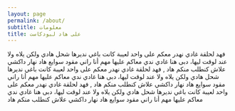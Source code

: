 ```yaml
---
layout: page
permalink: /about/
subtitle: معلومات
title: على هاد لبودكاست
---
```

فهد لحلقة غادي نهدر معكم على واحد لعيبة كانت باغي نديرها شحل هادي ولكن يلاه ولا عند لوقت ليها، دبى هنا غادي ندي معاكم عليها مهم أنا راني مقود سوايع هاد نهار داكشي علاش كنطلب منكم هاد , فهد لحلقة غادي نهدر معكم على واحد لعيبة كانت باغي نديرها شحل هادي ولكن يلاه ولا عند لوقت ليها، دبى هنا غادي ندي معاكم عليها مهم أنا راني مقود سوايع هاد نهار داكشي علاش كنطلب منكم هاد  , فهد لحلقة غادي نهدر معكم على واحد لعيبة كانت باغي نديرها شحل هادي ولكن يلاه ولا عند لوقت ليها، دبى هنا غادي ندي معاكم عليها مهم أنا راني مقود سوايع هاد نهار داكشي علاش كنطلب منكم هاد